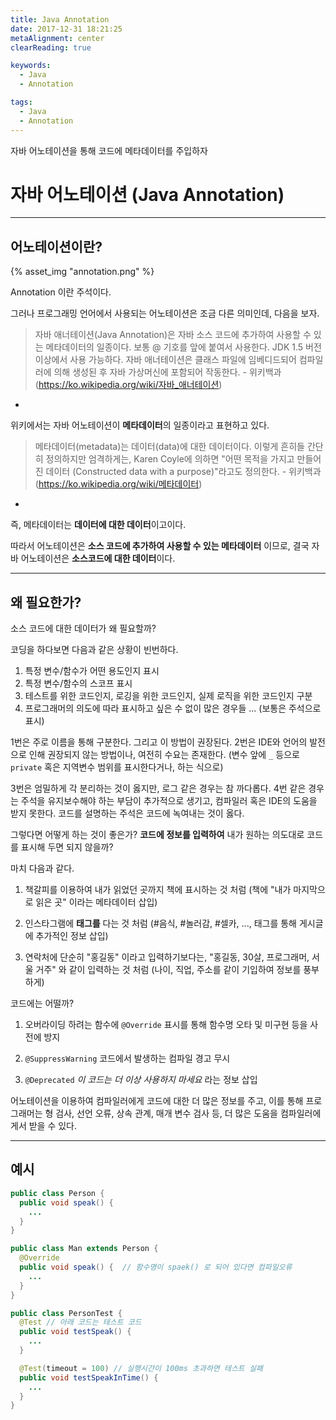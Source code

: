 ```yaml
---
title: Java Annotation
date: 2017-12-31 18:21:25
metaAlignment: center
clearReading: true

keywords:
  - Java
  - Annotation

tags: 
  - Java
  - Annotation
---
```


자바 어노테이션을 통해 코드에 메타데이터를 주입하자
<!-- excerpt -->

# 자바 어노테이션 (Java Annotation)

---

## 어노테이션이란?

{% asset_img "annotation.png" %}

Annotation 이란 주석이다. 

그러나 프로그래밍 언어에서 사용되는 어노테이션은 조금 다른 의미인데, 다음을 보자.

> 자바 애너테이션(Java Annotation)은 자바 소스 코드에 추가하여 사용할 수 있는 메타데이터의 일종이다. 보통 @ 기호를 앞에 붙여서 사용한다. JDK 1.5 버전 이상에서 사용 가능하다. 자바 애너테이션은 클래스 파일에 임베디드되어 컴파일러에 의해 생성된 후 자바 가상머신에 포함되어 작동한다. - 위키백과 (https://ko.wikipedia.org/wiki/자바_애너테이션) 

-
위키에서는 자바 어노테이션이 **메타데이터**의 일종이라고 표현하고 있다.

> 메타데이터(metadata)는 데이터(data)에 대한 데이터이다. 이렇게 흔히들 간단히 정의하지만 엄격하게는, Karen Coyle에 의하면 "어떤 목적을 가지고 만들어진 데이터 (Constructed data with a purpose)"라고도 정의한다. - 위키백과 (https://ko.wikipedia.org/wiki/메타데이터)

-
즉, 메타데이터는 **데이터에 대한 데이터**이고이다.

따라서 어노테이션은 **소스 코드에 추가하여 사용할 수 있는 메타데이터** 이므로, 결국 자바 어노테이션은 **소스코드에 대한 데이터**이다. 

---

## 왜 필요한가?

소스 코드에 대한 데이터가 왜 필요할까?

코딩을 하다보면 다음과 같은 상황이 빈번하다. 

1. 특정 변수/함수가 어떤 용도인지 표시
2. 특정 변수/함수의 스코프 표시
3. 테스트를 위한 코드인지, 로깅을 위한 코드인지, 실제 로직을 위한 코드인지 구분
4. 프로그래머의 의도에 따라 표시하고 싶은 수 없이 많은 경우들 ... (보통은 주석으로 표시)

1번은 주로 이름을 통해 구분한다. 그리고 이 방법이 권장된다.
2번은 IDE와 언어의 발전으로 인해 권장되지 않는 방법이나, 여전히 수요는 존재한다. 
(변수 앞에 `_` 등으로 `private` 혹은 지역변수 범위를 표시한다거나, 하는 식으로)

3번은 엄밀하게 각 분리하는 것이 옳지만, 로그 같은 경우는 참 까다롭다. 
4번 같은 경우는 주석을 유지보수해야 하는 부담이 추가적으로 생기고, 컴파일러 혹은 IDE의 도움을 받지 못한다. 코드를 설명하는 주석은 코드에 녹여내는 것이 옳다.

그렇다면 어떻게 하는 것이 좋은가?
**코드에 정보를 입력하여** 내가 원하는 의도대로 코드를 표시해 두면 되지 않을까?


마치 다음과 같다.

1. 책갈피를 이용하여 내가 읽었던 곳까지 책에 표시하는 것 처럼 
(책에 "내가 마지막으로 읽은 곳" 이라는 메타데이터 삽입)

2. 인스타그램에 **태그를** 다는 것 처럼 
(#음식, #놀러감, #셀카, ..., 태그를 통해 게시글에 추가적인 정보 삽입)

3. 연락처에 단순히 "홍길동" 이라고 입력하기보다는, "홍길동, 30살, 프로그래머, 서울 거주" 와 같이 입력하는 것 처럼
(나이, 직업, 주소를 같이 기입하여 정보를 풍부하게)


코드에는 어떨까?

1. 오버라이딩 하려는 함수에 `@Override` 표시를 통해 함수명 오타 및 미구현 등을 사전에 방지

2. `@SuppressWarning` 코드에서 발생하는 컴파일 경고 무시

3. `@Deprecated` *이 코드는 더 이상 사용하지 마세요* 라는 정보 삽입


어노테이션을 이용하여 컴파일러에게 코드에 대한 더 많은 정보를 주고, 이를 통해 프로그래머는 형 검사, 선언 오류, 상속 관계, 매개 변수 검사 등, 더 많은 도움을 컴파일러에게서 받을 수 있다.


---


## 예시

``` java
public class Person {
  public void speak() {
    ...
  }
}

public class Man extends Person {
  @Override 
  public void speak() {  // 함수명이 spaek() 로 되어 있다면 컴파일오류
    ...
  }
}
```

``` java
public class PersonTest {
  @Test // 아래 코드는 테스트 코드
  public void testSpeak() {
    ...
  }

  @Test(timeout = 100) // 실행시간이 100ms 초과하면 테스트 실패
  public void testSpeakInTime() {
    ...
  }
}

```